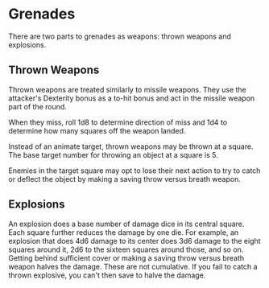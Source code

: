 # Grenades

There are two parts to grenades as weapons:  thrown weapons and explosions.

## Thrown Weapons

Thrown weapons are treated similarly to missile weapons.  They use the
attacker's Dexterity bonus as a to-hit bonus and act in the missile weapon part
of the round.

When they miss, roll 1d8 to determine direction of miss and 1d4 to determine
how many squares off the weapon landed.

Instead of an animate target, thrown weapons may be thrown at a square.
The base target number for throwing an object at a square is 5.

Enemies in the target square may opt to lose their next action to try to catch
or deflect the object by making a saving throw versus breath weapon.

## Explosions

An explosion does a base number of damage dice in its central square.  Each
square further reduces the damage by one die.  For example, an explosion that
does 4d6 damage to its center does 3d6 damage to the eight squares around it,
2d6 to the sixteen squares around those, and so on.  Getting behind sufficient
cover or making a saving throw versus breath weapon halves the damage.  These
are not cumulative.  If you fail to catch a thrown explosive, you can't then
save to halve the damage.
